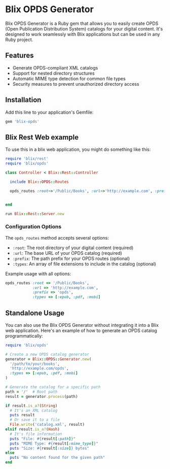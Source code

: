 # Blix OPDS Generator

Blix OPDS Generator is a Ruby gem that allows you to easily create OPDS (Open Publication Distribution System) catalogs for your digital content. It's designed to work seamlessly with Blix applications but can be used in any Ruby project.

## Features

- Generate OPDS-compliant XML catalogs
- Support for nested directory structures
- Automatic MIME type detection for common file types
- Security measures to prevent unauthorized directory access

## Installation

Add this line to your application's Gemfile:

```ruby
gem 'blix-opds'
```
## Blix Rest Web example
To use this in a blix web application, you might do something like this:

```ruby
require 'blix/rest'
require 'blix/opds'

class Controller < Blix::Rest::Controller

  include Blix::OPDS::Routes

  opds_routes :root=>'/Public/Books', :url=>'http://example.com', :prefix=>'opds'


end

run Blix::Rest::Server.new
```

### Configuration Options

The `opds_routes` method accepts several options:

- `:root`: The root directory of your digital content (required)
- `:url`: The base URL of your OPDS catalog (required)
- `:prefix`: The path prefix for your OPDS routes (optional)
- `:types`: An array of file extensions to include in the catalog (optional)

Example usage with all options:

```ruby
opds_routes :root => '/Public/Books', 
            :url => 'http://example.com', 
            :prefix => 'opds',
            :types => [:epub, :pdf, :mobi]
```
## Standalone Usage

You can also use the Blix OPDS Generator without integrating it into a Blix web application. Here's an example of how to generate an OPDS catalog programmatically:

```ruby
require 'blix/opds'

# Create a new OPDS catalog generator
generator = Blix::OPDS::Generator.new(
  '/path/to/your/books',
  'http://example.com/opds',
  :types => [:epub, :pdf, :mobi]
)

# Generate the catalog for a specific path
path = '/'  # Root path
result = generator.process(path)

if result.is_a?(String)
  # It's an XML catalog
  puts result
  # Or save it to a file
  File.write('catalog.xml', result)
elsif result.is_a?(Hash)
  # It's file information
  puts "File: #{result[:path]}"
  puts "MIME Type: #{result[:mime_type]}"
  puts "Size: #{result[:size]} bytes"
else
  puts "No content found for the given path"
end
```